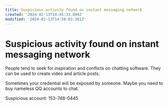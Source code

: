 ```yaml
---
title: Suspicious activity found on instant messaging network
created: '2024-02-13T14:45:33.894Z'
modified: '2024-02-13T14:58:02.381Z'
---
```


# Suspicious activity found on instant messaging network

People tend to seek for inspiration and conflicts on chatting software. They can be used to create video and article posts.

Sometimes your credential will be exposed by someone. Maybe you need to buy nameless QQ accounts to chat.

Suspicious account: 153-748-0445
